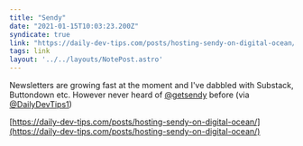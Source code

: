 ```yaml
---
title: "Sendy"
date: "2021-01-15T10:03:23.200Z"
syndicate: true
link: "https://daily-dev-tips.com/posts/hosting-sendy-on-digital-ocean/"
tags: link
layout: '../../layouts/NotePost.astro'
---
```


Newsletters are growing fast at the moment and I've dabbled with Substack, Buttondown etc. However never heard of [@getsendy](https://twitter.com/getsendy) before (via [@DailyDevTips1](https://twitter.com/dailydevtips1))

[https://daily-dev-tips.com/posts/hosting-sendy-on-digital-ocean/](https://daily-dev-tips.com/posts/hosting-sendy-on-digital-ocean/)